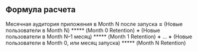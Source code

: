 ## Формула расчета
 Месячная аудитория приложения в Month N после запуска **=** (Новые пользователи в Month N) ***** (Month 0 Retention) **+** (Новые пользователи в Month N–1 месяц) ***** (Month 1 Retention) **+** … **+** (Новые пользователи в Month 0, или месяц запуска) ***** (Month N Retention)